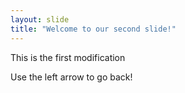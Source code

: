 ```yaml
---
layout: slide
title: "Welcome to our second slide!"
---
```

This is the first modification

Use the left arrow to go back!
